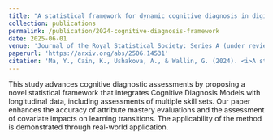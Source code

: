 ```yaml
---
title: "A statistical framework for dynamic cognitive diagnosis in digital learning environments"
collection: publications
permalink: /publication/2024-cognitive-diagnosis-framework
date: 2025-06-01
venue: 'Journal of the Royal Statistical Society: Series A (under review)'
paperurl: 'https://arxiv.org/abs/2506.14531'
citation: 'Ma, Y., Cain, K., Ushakova, A., & Wallin, G. (2024). <i>A statistical framework for dynamic cognitive diagnosis in digital learning environments</i>. Manuscript under peer review. Preregistration: https://osf.io/nqkub'
---
```

This study advances cognitive diagnostic assessments by proposing a novel statistical framework that integrates Cognitive Diagnosis Models with longitudinal data, including assessments of multiple skill sets. Our paper enhances the accuracy of attribute mastery evaluations and the assessment of covariate impacts on learning transitions. The applicability of the method is demonstrated through real-world application.
